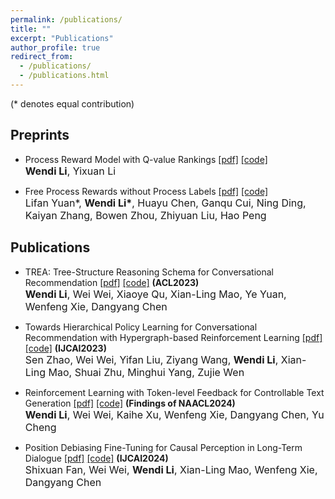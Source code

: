 ```yaml
---
permalink: /publications/
title: ""
excerpt: "Publications"
author_profile: true
redirect_from: 
  - /publications/
  - /publications.html
---
```


(* denotes equal contribution)

## Preprints

- Process Reward Model with Q-value Rankings <a href="https://arxiv.org/pdf/2410.11287">[pdf]</a> <a href="https://github.com/WindyLee0822/Process_Q_Model">[code]</a>   <br>
  <font size=3><b>Wendi Li</b>, Yixuan Li </font><br>

- Free Process Rewards without Process Labels <a href="https://arxiv.org/pdf/2412.01981">[pdf]</a> <a href="https://github.com/lifan-yuan/ImplicitPRM">[code]</a>   <br>
  <font size=3> Lifan Yuan*, <b>Wendi Li*</b>, Huayu Chen, Ganqu Cui, Ning Ding, Kaiyan Zhang, Bowen Zhou, Zhiyuan Liu, Hao Peng </font><br>


## Publications

- TREA: Tree-Structure Reasoning Schema for Conversational Recommendation <a href="https://arxiv.org/pdf/2307.10543.pdf">[pdf]</a> <a href="https://github.com/WindyLee0822/TREA">[code]</a>  <b>(ACL2023)</b> <br>
  <font size=3><b>Wendi Li</b>, Wei Wei, Xiaoye Qu, Xian-Ling Mao, Ye Yuan, Wenfeng Xie, Dangyang Chen </font><br>


- Towards Hierarchical Policy Learning for Conversational Recommendation with Hypergraph-based Reinforcement Learning <a href="https://arxiv.org/pdf/2305.02575.pdf">[pdf]</a> <a href="https://github.com/Snnzhao/DAHCR">[code]</a> <b>(IJCAI2023)</b> <br> 
    <font size=3> Sen Zhao, Wei Wei, Yifan Liu, Ziyang Wang, <b>Wendi Li</b>, Xian-Ling Mao, Shuai Zhu, Minghui Yang, Zujie Wen </font><br>

- Reinforcement Learning with Token-level Feedback for Controllable Text Generation <a href="https://arxiv.org/pdf/2403.11558">[pdf]</a> <a href="https://github.com/WindyLee0822/CTG">[code]</a> <b>(Findings of NAACL2024)</b> <br> 
    <font size=3> <b>Wendi Li</b>, Wei Wei, Kaihe Xu, Wenfeng Xie, Dangyang Chen, Yu Cheng </font><br>

- Position Debiasing Fine-Tuning for Causal Perception in Long-Term Dialogue <a href="https://arxiv.org/pdf/2406.02002">[pdf]</a> <a href="https://github.com/WindyLee0822/CTG">[code]</a> <b>(IJCAI2024)</b> <br> 
    <font size=3> Shixuan Fan, Wei Wei, <b>Wendi Li</b>,  Xian-Ling Mao, Wenfeng Xie, Dangyang Chen </font><br>

  
